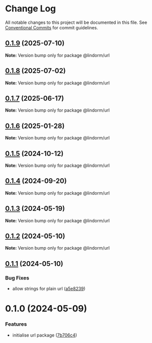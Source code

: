 # Change Log

All notable changes to this project will be documented in this file.
See [Conventional Commits](https://conventionalcommits.org) for commit guidelines.

## [0.1.9](https://github.com/lindorm-io/monorepo/compare/@lindorm/url@0.1.8...@lindorm/url@0.1.9) (2025-07-10)

**Note:** Version bump only for package @lindorm/url

## [0.1.8](https://github.com/lindorm-io/monorepo/compare/@lindorm/url@0.1.7...@lindorm/url@0.1.8) (2025-07-02)

**Note:** Version bump only for package @lindorm/url

## [0.1.7](https://github.com/lindorm-io/monorepo/compare/@lindorm/url@0.1.6...@lindorm/url@0.1.7) (2025-06-17)

**Note:** Version bump only for package @lindorm/url

## [0.1.6](https://github.com/lindorm-io/monorepo/compare/@lindorm/url@0.1.5...@lindorm/url@0.1.6) (2025-01-28)

**Note:** Version bump only for package @lindorm/url

## [0.1.5](https://github.com/lindorm-io/monorepo/compare/@lindorm/url@0.1.4...@lindorm/url@0.1.5) (2024-10-12)

**Note:** Version bump only for package @lindorm/url

## [0.1.4](https://github.com/lindorm-io/monorepo/compare/@lindorm/url@0.1.3...@lindorm/url@0.1.4) (2024-09-20)

**Note:** Version bump only for package @lindorm/url

## [0.1.3](https://github.com/lindorm-io/monorepo/compare/@lindorm/url@0.1.2...@lindorm/url@0.1.3) (2024-05-19)

**Note:** Version bump only for package @lindorm/url

## [0.1.2](https://github.com/lindorm-io/monorepo/compare/@lindorm/url@0.1.1...@lindorm/url@0.1.2) (2024-05-10)

**Note:** Version bump only for package @lindorm/url

## [0.1.1](https://github.com/lindorm-io/monorepo/compare/@lindorm/url@0.1.0...@lindorm/url@0.1.1) (2024-05-10)

### Bug Fixes

- allow strings for plain url ([a5e8239](https://github.com/lindorm-io/monorepo/commit/a5e8239b6223d21ea44f6703ae12ab7089341fe5))

# 0.1.0 (2024-05-09)

### Features

- initialise url package ([7b706c4](https://github.com/lindorm-io/monorepo/commit/7b706c4859f8d525abec19ccf47cde696954d5fc))
